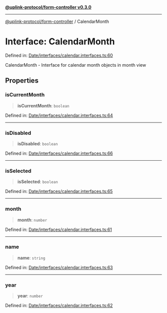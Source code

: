 [**@uplink-protocol/form-controller v0.3.0**](../README.md)

***

[@uplink-protocol/form-controller](../globals.md) / CalendarMonth

# Interface: CalendarMonth

Defined in: [Date/interfaces/calendar.interfaces.ts:60](https://github.com/jmkcoder/uplink-protocol-calendar/blob/c7c94af75a3a7e438811c9ee3008f982792d2fb8/src/Date/interfaces/calendar.interfaces.ts#L60)

CalendarMonth - Interface for calendar month objects in month view

## Properties

### isCurrentMonth

> **isCurrentMonth**: `boolean`

Defined in: [Date/interfaces/calendar.interfaces.ts:64](https://github.com/jmkcoder/uplink-protocol-calendar/blob/c7c94af75a3a7e438811c9ee3008f982792d2fb8/src/Date/interfaces/calendar.interfaces.ts#L64)

***

### isDisabled

> **isDisabled**: `boolean`

Defined in: [Date/interfaces/calendar.interfaces.ts:66](https://github.com/jmkcoder/uplink-protocol-calendar/blob/c7c94af75a3a7e438811c9ee3008f982792d2fb8/src/Date/interfaces/calendar.interfaces.ts#L66)

***

### isSelected

> **isSelected**: `boolean`

Defined in: [Date/interfaces/calendar.interfaces.ts:65](https://github.com/jmkcoder/uplink-protocol-calendar/blob/c7c94af75a3a7e438811c9ee3008f982792d2fb8/src/Date/interfaces/calendar.interfaces.ts#L65)

***

### month

> **month**: `number`

Defined in: [Date/interfaces/calendar.interfaces.ts:61](https://github.com/jmkcoder/uplink-protocol-calendar/blob/c7c94af75a3a7e438811c9ee3008f982792d2fb8/src/Date/interfaces/calendar.interfaces.ts#L61)

***

### name

> **name**: `string`

Defined in: [Date/interfaces/calendar.interfaces.ts:63](https://github.com/jmkcoder/uplink-protocol-calendar/blob/c7c94af75a3a7e438811c9ee3008f982792d2fb8/src/Date/interfaces/calendar.interfaces.ts#L63)

***

### year

> **year**: `number`

Defined in: [Date/interfaces/calendar.interfaces.ts:62](https://github.com/jmkcoder/uplink-protocol-calendar/blob/c7c94af75a3a7e438811c9ee3008f982792d2fb8/src/Date/interfaces/calendar.interfaces.ts#L62)
